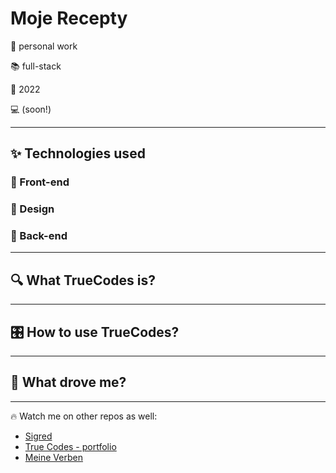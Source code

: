 # Moje Recepty

🤝 personal work

📚 full-stack

📅 2022

💻 (soon!)

____

## ✨ Technologies used

### 📱 Front-end


### 🎨 Design


### 🔧 Back-end


____

##  🔍 What TrueCodes is? 

____

## 🎛️ How to use TrueCodes? 

___

## 🚀 What drove me? 


___

🔥 Watch me on other repos as well:

- [Sigred](https://github.com/TrueCodes1/sigred_public.git)
- [True Codes -  portfolio](https://github.com/TrueCodes1/true_codes.git)
- [Meine Verben](https://github.com/TrueCodes1/meine_verbs.git)
